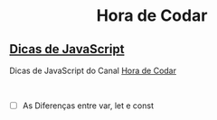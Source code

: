 <h1 style="text-align:center;">
    Hora de Codar
</h1>
<h2 >
    <a href="https://www.youtube.com/playlist?list=PLnDvRpP8Bnewiqo_La2z29dtxGyuNf94y">Dicas de JavaScript</a>
</h2>

<p>Dicas de JavaScript do Canal 
    <a href="">Hora de Codar</a>
</p>
<br>

   * [ ] As Diferenças entre var, let e const</li>



